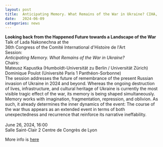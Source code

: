 ```yaml
---
layout: post
title:  Anticipating Memory. What Remains of the War in Ukraine? CIHA, Lyon
date:   2024-06-09
categories: news
---
```


<section markdown="1" class="EN">


**Looking back from the Happened Future towards a Landscape of the War**
<br>
Talk of Lada Nakonechna at the <br>
36th Congress of the Comité International d'Histoire de l'Art<br>
Session: <br>
*Anticipating Memory. What Remains of the War in Ukraine?*
<br>
Chairs:<br>
Mateusz Kapustka (Humboldt-Universität zu Berlin / Universität Zürich)<br>
Dominique Poulot (Université Paris 1 Panthéon-Sorbonne)
<br>
The session addresses the future of remembrance of the present Russian invasion of Ukraine in 2024 and beyond. Whereas the ongoing destruction of lives, infrastructure, and cultural heritage of Ukraine is currently the most visible tragic effect of the war, its memory is being shaped simultaneously. Memory works with imagination, fragmentation, repression, and oblivion. As such, it already determines the inner dynamics of the event: The course of the war thus appears as an extended event in terms of both unexpectedness and recurrence that reinforce its narrative ineffability.
<br>
<br>
June 26, 2024, 16:00<br>
Salle Saint-Clair 2
Centre de Congrès de Lyon
<br>

More info is [here](https://openagenda.com/en/ciha-2024/events/anticipating-memory-what-remains-of-the-war-in-ukraine-12-5748671?lang=en)

</section>


<section markdown="1" class="UKR">

</section>
